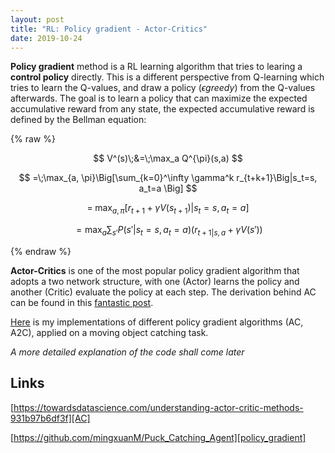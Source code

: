 ```yaml
---
layout: post
title: "RL: Policy gradient - Actor-Critics"
date: 2019-10-24
---
```


**Policy gradient** method is a RL learning algorithm that tries to learing a **control policy** directly. This is a different perspective from Q-learning which tries to learn the Q-values, and draw a policy ($\epsilon greedy$) from the Q-values afterwards. The goal is to learn a policy that can maximize the expected accumulative reward from any state, the expected accumulative reward is defined by the Bellman equation:

{% raw %}

$$ V^(s)\;&=\;\max_a Q^{\pi}(s,a) $$

$$ =\;\max_{a, \pi}\Big[\sum_{k=0}^\infty \gamma^k r_{t+k+1}\Big|s_t=s, a_t=a \Big] $$

$$ =\;\max_{a, \pi}\Big[r_{t+1} + \gamma V(s_{t+1}) \Big|s_t=s, a_t=a \Big] $$

$$ =\max_a \sum_{s'} P(s'|s_t=s, a_t=a) \big(r_{t+1|s,a} + \gamma V(s')\Big) $$

{% endraw %}

**Actor-Critics** is one of the most popular policy gradient algorithm that adopts a two network structure, with one (Actor) learns the policy and another (Critic) evaluate the policy at each step. The derivation behind AC can be found in this [fantastic post][AC].

  [AC]: https://towardsdatascience.com/understanding-actor-critic-methods-931b97b6df3f

[Here][policy_gradient] is my implementations of different policy gradient algorithms (AC, A2C), applied on a moving object catching task.

  [policy_gradient]: https://github.com/mingxuanM/Puck_Catching_Agent

_A more detailed explanation of the code shall come later_


## Links

[https://towardsdatascience.com/understanding-actor-critic-methods-931b97b6df3f][AC]

[https://github.com/mingxuanM/Puck_Catching_Agent][policy_gradient]